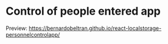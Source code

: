 # Control of people entered app
Preview: https://bernardobeltran.github.io/react-localstorage-personnelcontrolapp/
